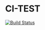 # CI-TEST

[![Build Status](https://travis-ci.org/sqewad/CI-TEST.svg?branch=master)](https://travis-ci.org/sqewad/CI-TEST)
